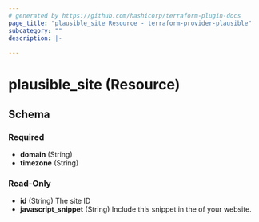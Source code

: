 ```yaml
---
# generated by https://github.com/hashicorp/terraform-plugin-docs
page_title: "plausible_site Resource - terraform-provider-plausible"
subcategory: ""
description: |-
  
---
```


# plausible_site (Resource)





<!-- schema generated by tfplugindocs -->
## Schema

### Required

- **domain** (String)
- **timezone** (String)

### Read-Only

- **id** (String) The site ID
- **javascript_snippet** (String) Include this snippet in the <head> of your website.


